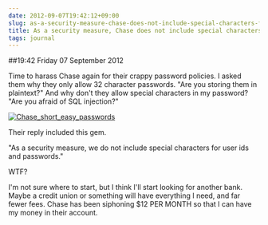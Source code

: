 ```yaml
---
date: 2012-09-07T19:42:12+09:00
slug: as-a-security-measure-chase-does-not-include-special-characters-for-passwords
title: As a security measure, Chase does not include special characters for passwords
tags: journal
---
```


##19:42 Friday 07 September 2012

 

Time to harass Chase again for their crappy password policies.  I asked them why they only allow 32 character passwords.  "Are you storing them in plaintext?"  And why don't they allow special characters in my password?  "Are you afraid of SQL injection?"

 

[![Chase_short_easy_passwords](http://getfile2.posterous.com/getfile/files.posterous.com/temp-2012-09-07/jBvclFotrcBbyIdHfBkhGFBBFEfbDCEHbdDEgudaFIuEEsqcBEFhBIAACjsp/chase_short_easy_passwords.png.scaled500.png)](http://getfile5.posterous.com/getfile/files.posterous.com/temp-2012-09-07/jBvclFotrcBbyIdHfBkhGFBBFEfbDCEHbdDEgudaFIuEEsqcBEFhBIAACjsp/chase_short_easy_passwords.png.scaled1000.png)

  

Their reply included this gem.

 

"As a security measure, we do not include special characters for user ids and passwords."

 

WTF?

 

I'm not sure where to start, but I think I'll start looking for another bank.  Maybe a credit union or something will have everything I need, and far fewer fees.  Chase has been siphoning $12 PER MONTH so that I can have my money in their account.
